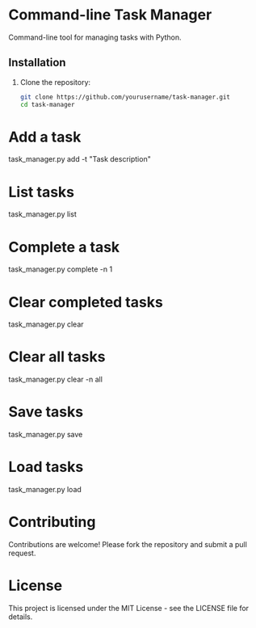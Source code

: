 # Command-line Task Manager

Command-line tool for managing tasks with Python.

## Installation

1. Clone the repository:

   ```bash
   git clone https://github.com/yourusername/task-manager.git
   cd task-manager

# Add a task
task_manager.py add -t "Task description"

# List tasks
task_manager.py list

# Complete a task
task_manager.py complete -n 1

# Clear completed tasks
task_manager.py clear

# Clear all tasks
task_manager.py clear -n all

# Save tasks
task_manager.py save

# Load tasks
task_manager.py load

# Contributing
Contributions are welcome! Please fork the repository and submit a pull request.

# License
This project is licensed under the MIT License - see the LICENSE file for details.